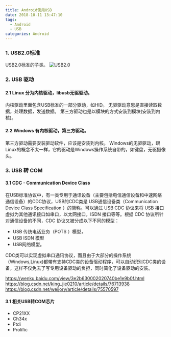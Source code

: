 ```yaml
---
title: Android使用USB
date: 2018-10-11 13:47:10
tags:
  - Android
  - USB
categories: Android
---
```

### 1. USB2.0标准
USB2.0标准的子类。
![USB2.0](/images/usb/Usb2.0.png)

<!-- more -->

### 2. USB 驱动
#### 2.1 Linux 分为内核驱动，libusb无驱驱动。
内核驱动里面包含USB标准的一部分驱动，如HID。
无驱驱动意思是直接读取数据，处理数据，发送数据。
第三方驱动也是以模块的方式安装到模块(安装到内核)。

#### 2.2 Windows 有内核驱动，第三方驱动。
第三方驱动需要安装驱动软件，应该是安装到内核。
Windows的无驱驱动，跟Linux的概念不太一样，它的驱动是Windows操作系统自带的，如键盘，无驱摄像头。

### 3. USB 转 COM
#### 3.1 CDC - Communication Device Class 
在USB标准协议中，有一类专用于通讯设备（主要包括电信通信设备和中速网络通信设备）的CDC协议，USB的CDC类是 USB通信设备类（Communication Device Class Specification ）的简称。可以通过 USB CDC 协议来将 USB 接口虚拟为其他通讯接口如串口，以太网接口，ISDN 接口等等。根据 CDC 协议所针对通信设备的不同，CDC 协议又被分成以下不同的模型：
- USB 传统电话业务（POTS ）模型， 
- USB ISDN 模型
- USB网络模型。

CDC类可以实现虚拟串口通讯协议，而且由于大部分的操作系统（Windows,Linux)都带有支持CDC类的设备驱动程序，可以自动识别CDC类的设备，这样不仅免去了写专用设备驱动的负担，同时简化了设备驱动的安装。

https://wenku.baidu.com/view/3e2b630002020740be1e9b0f.html
https://blog.csdn.net/king_jie0210/article/details/76713938
https://blog.csdn.net/weijory/article/details/75570597

#### 3.1 相关USB转COM芯片
- CP21XX
- Ch34x
- Ftdi
- Prolific
